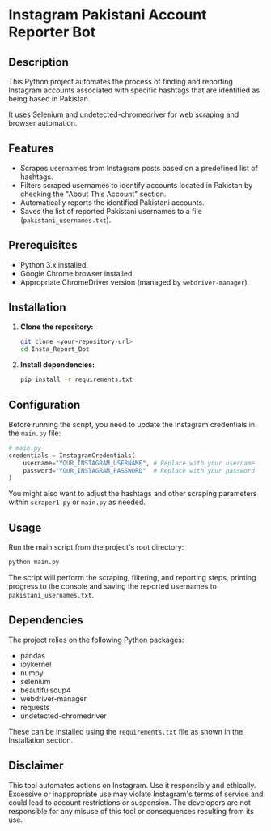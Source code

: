 # Instagram Pakistani Account Reporter Bot

## Description

This Python project automates the process of finding and reporting Instagram accounts associated with specific hashtags that are identified as being based in Pakistan.

It uses Selenium and undetected-chromedriver for web scraping and browser automation.

## Features

*   Scrapes usernames from Instagram posts based on a predefined list of hashtags.
*   Filters scraped usernames to identify accounts located in Pakistan by checking the "About This Account" section.
*   Automatically reports the identified Pakistani accounts.
*   Saves the list of reported Pakistani usernames to a file (`pakistani_usernames.txt`).

## Prerequisites

*   Python 3.x installed.
*   Google Chrome browser installed.
*   Appropriate ChromeDriver version (managed by `webdriver-manager`).

## Installation

1.  **Clone the repository:**
    ```bash
    git clone <your-repository-url>
    cd Insta_Report_Bot
    ```
2.  **Install dependencies:**
    ```bash
    pip install -r requirements.txt
    ```

## Configuration

Before running the script, you need to update the Instagram credentials in the `main.py` file:

```python
# main.py
credentials = InstagramCredentials(
    username="YOUR_INSTAGRAM_USERNAME", # Replace with your username
    password="YOUR_INSTAGRAM_PASSWORD"  # Replace with your password
)
```

You might also want to adjust the hashtags and other scraping parameters within `scraper1.py` or `main.py` as needed.

## Usage

Run the main script from the project's root directory:

```bash
python main.py
```

The script will perform the scraping, filtering, and reporting steps, printing progress to the console and saving the reported usernames to `pakistani_usernames.txt`.

## Dependencies

The project relies on the following Python packages:

*   pandas
*   ipykernel
*   numpy
*   selenium
*   beautifulsoup4
*   webdriver-manager
*   requests
*   undetected-chromedriver

These can be installed using the `requirements.txt` file as shown in the Installation section.

## Disclaimer

This tool automates actions on Instagram. Use it responsibly and ethically. Excessive or inappropriate use may violate Instagram's terms of service and could lead to account restrictions or suspension. The developers are not responsible for any misuse of this tool or consequences resulting from its use.